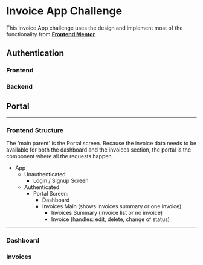 # Invoice App Challenge

This Invoice App challenge uses the design and implement most of the functionality from **[Frontend Mentor](https://www.frontendmentor.io/)**.

## Authentication

### Frontend

### Backend

## Portal

---
### Frontend Structure
The 'main parent' is the Portal screen. Because the invoice data needs to be available for both the dashboard and the invoices section, the portal is the component where all the requests happen.
- App
    - Unauthenticated
        - Login / Signup Screen
    - Authenticated
        - Portal Screen:
            - Dashboard
            - Invoices Main (shows invoices summary or one invoice):
                - Invoices Summary (invoice list or no invoice)
                - Invoice (handles: edit, delete, change of status)
---

### Dashboard

### Invoices
 
